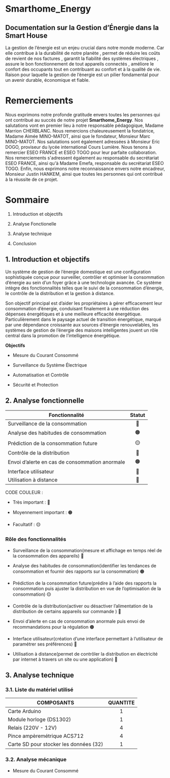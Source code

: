 # Smarthome_Energy

## Documentation sur la Gestion d’Énergie dans la Smart House
La gestion de l’énergie est un enjeu crucial dans notre monde moderne. Car elle contribue à la durabilité de notre planète , permet de réduire les coûts de revient de nos factures , garantit la fiabilité des systèmes électriques , assure le bon fonctionnement de tout appareils connectés , améliore le confort des occupants tout en  contribuant au confort et à la qualité de vie. Raison pour laquelle  la gestion de l’énergie est un pilier fondamental pour un avenir durable, économique et fiable.

# Remerciements

Nous exprimons notre profonde gratitude envers toutes les personnes qui ont contribué au succès de notre projet **Smarthome_Energy**. Nos salutations vont en premier lieu à notre responsable pédagogique, Madame Marrion CHERBLANC. Nous remercions chaleureusement la fondatrice, Madame Aimée MINO-MATOT, ainsi que le fondateur, Monsieur Marc MINO-MATOT. Nos salutations sont également adressées à Monsieur Eric DOGO, proviseur du lycée international Cours Lumière. Nous tenons à remercier ESEO FRANCE et ESEO TOGO pour leur parfaite collaboration. Nos remerciements s'adressent également au responsable du secrétariat ESEO FRANCE, ainsi qu'à Madame Emefa, responsable du secrétariat ESEO TOGO. Enfin, nous exprimons notre reconnaissance envers notre encadreur, Monsieur Justin HANKEM, ainsi que toutes les personnes qui ont contribué à la réussite de ce projet.

# Sommaire 

   1. Introduction et objectifs 

   2. Analyse Fonctionelle 

   3. Analyse technique

   4. Conclusion
      
## 1. Introduction et objectifs 

Un système de gestion de l’énergie domestique est une configuration sophistiquée conçue pour surveiller, contrôler et optimiser la consommation d’énergie au sein d’un foyer grâce à une technologie avancée. Ce système intègre des fonctionnalités telles que le suivi de la consommation d’énergie, le contrôle de la distribution et la gestion à distance.  
  
Son objectif principal est d’aider les propriétaires à gérer efficacement leur consommation d’énergie, conduisant finalement à une réduction des dépenses énergétiques et à une meilleure efficacité énergétique. Particulièrement dans le paysage actuel de transition énergétique, marqué par une dépendance croissante aux sources d’énergie renouvelables, les systèmes de gestion de l’énergie des maisons intelligentes jouent un rôle central dans la promotion de l’intelligence énergétique.

**Objectifs**

* Mesure du Courant Consommé

* Surveillance du Système Électrique

* Automatisation et Contrôle

* Sécurité et Protection

## 2. Analyse fonctionnelle
  

| Fonctionnalité                                                | Statut   |
|---------------------------------------------------------------|:--------:|
| Surveillance de la consommation                                |   🔴     |
| Analyse des habitudes de consommation                         |   🟠     |
| Prédiction de la consommation future                           |   🟡     |
| Contrôle de la distribution                                    |   🔴     |
| Envoi d’alerte en cas de consommation anormale                |   🟠     |
| Interface utilisateur                                         |   🔴     |
| Utilisation à distance                                        |   🔴

                                                      
CODE COULEUR : 

- Très important : 🔴

- Moyennement important : 🟠

- Facultatif : 🟡

### Rôle des fonctionnalités

 - Surveillance de la consommation(mesure et affichage en temps réel de la consommation des appareils) 🔴

- Analyse des habitudes de consommation(identifier les tendances de consommation et fournir des rapports sur la consommation) 🟠

- Prédiction de la consommation future(prédire à l’aide des rapports la consommation puis ajuster la distribution en vue de l’optimisation de la consommation) 🟡

- Contrôle de la distribution(activer ou désactiver l’alimentation de la distribution de certains appareils sur commande ) 🔴

- Envoi d’alerte en cas de consommation anormale puis envoi de recommandations pour la régulation 🟠

- Interface utilisateur(création d’une interface permettant à l’utilisateur de paramétrer ses préférences) 🔴

- Utilisation à distance(permet de contrôler la distribution en électricité par internet à travers un site ou une application) 🔴
  

## 3. Analyse technique

### 3.1. Liste du matériel utilisé

| **COMPOSANTS**                          | **QUANTITE** |
|-----------------------------------------|:------------:|
| Carte Arduino                           |      1       |
| Module horloge (DS1302)                 |      1       |
| Relais (220V - 12V)                     |      4       |
| Pince ampèremétrique ACS712             |      4       |
| Carte SD pour stocker les données (32)  |      1       |



### 3.2. Analyse mécanique 





* Mesure du Courant Consommé 


